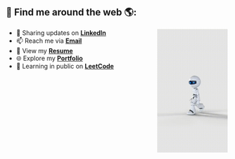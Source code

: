 ## 🚀 Find me around the web 🌎:  
<a href="https://github.com/anirithakolluri">
  <img align="right" width="160" src="https://github.com/AnirithaKolluri/Aniritha/blob/main/robo.gif.gif">
</a>

- 🔗 Sharing updates on [**LinkedIn**](https://www.linkedin.com/in/aniritha-kolluri-b9a317301/)  
- 📫 Reach me via [**Email**](mailto:kollurianiritha@gmail.com)  
- 📄 View my [**Resume**](https://drive.google.com/file/d/1kk_tqjOwx0yN_I1lSljmKHWDpXyO-GBq/view?usp=sharing)  
- 🌐 Explore my [**Portfolio**](https://shivakrishna-portfolio.vercel.app/)  
- 🧠 Learning in public on [**LeetCode**](https://leetcode.com/u/BLrUOvMuvV/)
